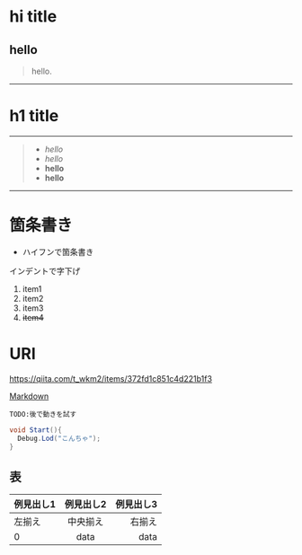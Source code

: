 # hi title

hello
---
> hello.
---

h1 title
===
---
> - *hello*
> - _hello_
> - **hello**
> - __hello__
---

# 箇条書き
 - ハイフンで箇条書き

 インデントで字下げ

1. item1
1. item2
1. item3
1. ~~item4~~


# URl
 <https://qiita.com/t_wkm2/items/372fd1c851c4d221b1f3>

 [Markdown](https://qiita.com/t_wkm2/items/372fd1c851c4d221b1f3)

    TODO:後で動きを試す

```cs
void Start(){
  Debug.Lod("こんちゃ");
}
```

## 表

|例見出し1|例見出し2|例見出し3|
|:-|:-:|-:|
|左揃え|中央揃え|右揃え|
|0|data|data|
